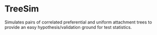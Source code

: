 # TreeSim
Simulates pairs of correlated preferential and uniform attachment trees to provide an easy hypothesis/validation ground for test statistics.
